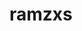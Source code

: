 # ramzxs

<!--
<a href="https://app.daily.dev/ramzxs"><img src="https://github.com/ramzxs/ramzxs/blob/main/devcard.svg" width="400" alt="My Dev Card"/></a>
-->
